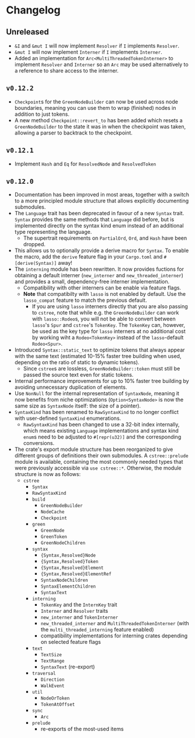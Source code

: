 # Changelog

## Unreleased

 * `&I` and `&mut I` will now implement `Resolver` if `I` implements `Resolver`.
 * `&mut I` will now implement `Interner` if `I` implements `Interner`.
 * Added an implementation for `Arc<MultiThreadedTokenInterner>` to implement `Resolver` and `Interner` so an `Arc` may be used alternatively to a reference to share access to the interner.

## `v0.12.2`

 * `Checkpoint`s for the `GreenNodeBuilder` can now be used across node boundaries, meaning you can use them to wrap (finished) nodes in addition to just tokens. 
 * A new method `Checkpoint::revert_to` has been added which resets a `GreenNodeBuilder` to the state it was in when the checkpoint was taken, allowing a parser to backtrack to the checkpoint.

## `v0.12.1`

 * Implement `Hash` and `Eq` for `ResolvedNode` and `ResolvedToken`

## `v0.12.0`

 * Documentation has been improved in most areas, together with a switch to a more principled module structure that allows explicitly documenting submodules.
 * The `Language` trait has been deprecated in favour of a new `Syntax` trait. `Syntax` provides the same methods that `Language` did before, but is implemented directly on the syntax kind enum instead of an additional type representing the language.
   * The supertrait requirements on `PartialOrd`, `Ord`, and `Hash` have been dropped.
 * This allows us to optionally provide a derive macro for `Syntax`. To enable the macro, add the `derive` feature flag in your `Cargo.toml` and `#[derive(Syntax)]` away!
 * The `interning` module has been rewritten. It now provides fuctions for obtaining a default interner (`new_interner` and `new_threaded_interner`) and provides a small, dependency-free interner implementation.
   * Compatibility with other interners can be enable via feature flags. 
   * **Note** that compatibilty with `lasso` is not enabled by default. Use the `lasso_compat` feature to match the previous default.
     * If you are using `lasso` interners directly that you are also passing to `cstree`, note that while e.g. the `GreenNodeBuilder` can work with `lasso::Rodeo`s, you will not be able to convert between `lasso`'s `Spur` and `cstree`'s `TokenKey`. The `TokenKey` can, however, be used as the key type for `lasso` interners at no additional cost by working wiht a `Rodeo<TokenKey>` instead of the `lasso`-default `Rodeo<Spur>`.
 * Introduced `Syntax::static_text` to optimize tokens that always appear with the same text (estimated 10-15% faster tree building when used, depending on the ratio of static to dynamic tokens).
   * Since `cstree`s are lossless, `GreenNodeBuilder::token` must still be passed the source text even for static tokens. 
 * Internal performance improvements for up to 10% faster tree building by avoiding unnecessary duplication of elements.
 * Use `NonNull` for the internal representation of `SyntaxNode`, meaning it now benefits from niche optimizations (`Option<SyntaxNode>` is now the same size as `SyntaxNode` itself: the size of a pointer).
 * `SyntaxKind` has been renamed to `RawSyntaxKind` to no longer conflict with user-defined `SyntaxKind` enumerations.
   * `RawSyntaxKind` has been changed to use a 32-bit index internally, which means existing `Language` implementations and syntax kind `enum`s need to be adjusted to `#[repr(u32)]` and the corresponding conversions.
 * The crate's export module structure has been reorganized to give different groups of definitions their own submodules. A `cstree::prelude` module is available, containing the most commonly needed types that were previously accessible via `use cstree::*`. Otherwise, the module structure is now as follows:
   * `cstree`
     * `Syntax`
     * `RawSyntaxKind`
     * `build`
       * `GreenNodeBuilder`
       * `NodeCache`
       * `Checkpoint`
     * `green`
       * `GreenNode`
       * `GreenToken`
       * `GreenNodeChildren`
     * `syntax`
       * `{Syntax,Resolved}Node`
       * `{Syntax,Resolved}Token`
       * `{Syntax,Resolved}Element`
       * `{Syntax,Resolved}ElementRef`
       * `SyntaxNodeChildren`
       * `SyntaxElementChildren`
       * `SyntaxText`
     * `interning`
       * `TokenKey` and the `InternKey` trait
       * `Interner` and `Resolver` traits
       * `new_interner` and `TokenInterner`
       * `new_threaded_interner` and `MultiThreadedTokenInterner` (with the `multi_threaded_interning` feature enabled)
       * compatibility implementations for interning crates depending on selected feature flags
     * `text`
       * `TextSize`
       * `TextRange`
       * `SyntaxText` (re-export)
     * `traversal`
       * `Direction`
       * `WalkEvent`
     * `util`
       * `NodeOrToken`
       * `TokenAtOffset`
     * `sync`
       * `Arc`
     * `prelude`
       * re-exports of the most-used items

